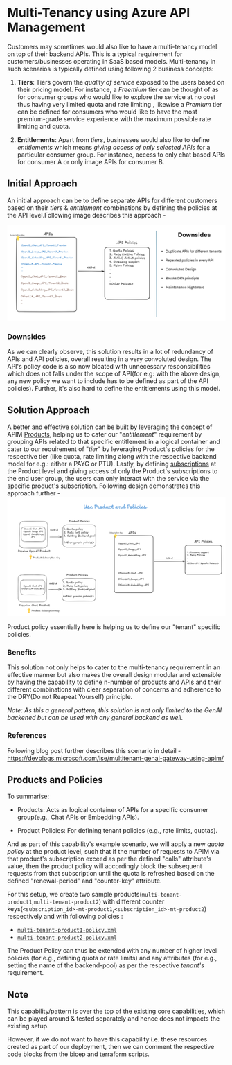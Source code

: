 # Multi-Tenancy using Azure API Management

Customers may sometimes would also like to have a multi-tenancy model on top of their backend APIs.
This is a typical requirement for customers/businesses operating in SaaS based models. Multi-tenancy in such scenarios is typically defined using following 2 business concepts:

1. **Tiers**:
Tiers govern the _quality of service_ exposed to the users based on their pricing model.
For instance, a _Freemium_ tier can be thought of as for consumer groups who would like to explore the service at no cost thus having very limited quota and rate limiting , likewise a _Premium_ tier can be defined for consumers who would like to have the most premium-grade service experience with the maximum possible rate limiting and quota.

2. **Entitlements**: Apart from _tiers_, businesses would also like to define _entitlements_ which means _giving access of only selected APIs_ for a particular consumer group. For instance, access to only chat based APIs for consumer A or only image APIs for consumer B.

## Initial Approach

An initial approach can be to define separate APIs for different customers based on their _tiers_ & _entitlement_ combinations by defining the policies at the API level.Following image describes this approach -

![Rudimentary Solution Approach](../../../../docs/images/multi-tenancy-without-products.png)

### Downsides

As we can clearly observe, this solution results in a lot of redundancy of APIs and API policies, overall resulting in a very convoluted design. The API's policy code is also now bloated with unnecessary responsibilities which does not falls under the scope of API(for e.g: with the above design, any new policy we want to include has to be defined as part of the API policies). Further, it's also hard to define the entitlements using this model.

## Solution Approach

A better and effective solution can be built by leveraging the concept of APIM [Products](https://learn.microsoft.com/en-us/azure/api-management/api-management-howto-add-products?tabs=azure-portal&pivots=interactive), helping us to cater our "_entitlement_" requirement by grouping APIs related to that specific entitlement in a logical container and cater to our requirement of "_tier_" by leveraging Product's policies for the respective tier (like quota, rate limiting along with the respective backend model for e.g.: either a PAYG or PTU). Lastly, by defining [subscriptions](https://learn.microsoft.com/en-us/azure/api-management/api-management-subscriptions) at the Product level and giving access of only the Product's subscriptions to the end user group, the users can only interact with the service via the specific product's subscription.
Following design demonstrates this approach further -
![Solution Approach using Products](../../../../docs/images/multi-tenancy-using-products.png)

Product policy essentially here is helping us to define our "tenant" specific policies.

### Benefits

This solution not only helps to cater to the multi-tenancy requirement in an effective manner but also makes the overall design modular and extensible by having the capability to define n-number of products and APIs and their different combinations with clear separation of concerns and adherence to the DRY(Do not Reapeat Yourself) principle.

_Note:
As this a general pattern, this solution is not only limited to the GenAI backened but can be used with any general backend as well._

### References

Following blog post further describes this scenario in detail -
https://devblogs.microsoft.com/ise/multitenant-genai-gateway-using-apim/

## Products and Policies

To summarise:

- Products: Acts as logical container of APIs for a specific consumer group(e.g., Chat APIs or Embedding APIs).

- Product Policies: For defining tenant policies (e.g., rate limits, quotas).

And as part of this capability's example scenario, we will apply a new _quota policy_ at the product level, such that if the number of requests to APIM via that product's subscription exceed as per the defined "calls" attribute's value, then the product policy will accordingly block the subsequent requests from that subscription until the quota is refreshed based on the defined "renewal-period" and "counter-key" attribute.

For this setup, we create two sample products(`multi-tenant-product1`,`multi-tenant-product2`) with different counter keys(`<subscription_id>-mt-product1`,`<subscription_id>-mt-product2`) respectively and with following policies :

- [`multi-tenant-product1-policy.xml`](multi-tenant-product1-policy.xml)
- [`multi-tenant-product2-policy.xml`](multi-tenant-product2-policy.xml)

The Product Policy can thus be extended with any number of higher level policies (for e.g., defining quota or rate limits) and any attributes (for e.g., setting the name of the backend-pool) as per the respective _tenant's_ requirement.

## Note

This capability/pattern is over the top of the existing core capabilities, which can be played around & tested separately and hence does not impacts the existing setup.

However, if we do not want to have this capability i.e. these resources created as part of our deployment, then we can comment the respective code blocks from the bicep and terraform scripts.
